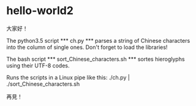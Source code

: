 # hello-world2
大家好！

The python3.5 script *** ch.py *** parses a string of Chinese characters into the column of single ones.
Don't forget to load the libraries!

The bash script *** sort_Chinese_characters.sh *** sortes hieroglyphs using their UTF-8 codes.

Runs the scripts in a Linux pipe like this:
./ch.py | ./sort_Chinese_characters.sh

再見！
